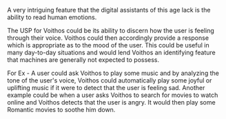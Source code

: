 A very intriguing feature that the digital assistants of this age lack is the ability to read human emotions.

The USP for Voithos could be its ability to discern how the user is feeling through their voice. Voithos could then accordingly provide a response which is appropriate as to the mood of the user. This could be useful in many day-to-day situations and would lend Voithos an identifying feature that machines are generally not expected to possess. 

For Ex - A user could ask Voithos to play some music and by analyzing the tone of the user's voice, Voithos could automatically play some joyful or uplifting music if it were to detect that the user is feeling sad. Another example could be when a user asks Voithos to search for movies to watch online and Voithos detects that the user is angry. It would then play some Romantic movies to soothe him down.